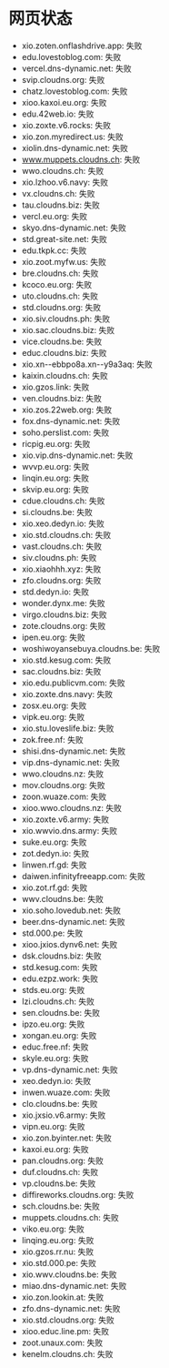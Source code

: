 # 网页状态
- xio.zoten.onflashdrive.app: 失败
- edu.lovestoblog.com: 失败
- vercel.dns-dynamic.net: 失败
- svip.cloudns.org: 失败
- chatz.lovestoblog.com: 失败
- xioo.kaxoi.eu.org: 失败
- edu.42web.io: 失败
- xio.zoxte.v6.rocks: 失败
- xio.zon.myredirect.us: 失败
- xiolin.dns-dynamic.net: 失败
- www.muppets.cloudns.ch: 失败
- wwo.cloudns.ch: 失败
- xio.lzhoo.v6.navy: 失败
- vx.cloudns.ch: 失败
- tau.cloudns.biz: 失败
- vercl.eu.org: 失败
- skyo.dns-dynamic.net: 失败
- std.great-site.net: 失败
- edu.tkpk.cc: 失败
- xio.zoot.myfw.us: 失败
- bre.cloudns.ch: 失败
- kcoco.eu.org: 失败
- uto.cloudns.ch: 失败
- std.cloudns.org: 失败
- xio.siv.cloudns.ph: 失败
- xio.sac.cloudns.biz: 失败
- vice.cloudns.be: 失败
- educ.cloudns.biz: 失败
- xio.xn--ebbpo8a.xn--y9a3aq: 失败
- kaixin.cloudns.ch: 失败
- xio.gzos.link: 失败
- ven.cloudns.biz: 失败
- xio.zos.22web.org: 失败
- fox.dns-dynamic.net: 失败
- soho.perslist.com: 失败
- ricpig.eu.org: 失败
- xio.vip.dns-dynamic.net: 失败
- wvvp.eu.org: 失败
- linqin.eu.org: 失败
- skvip.eu.org: 失败
- cdue.cloudns.ch: 失败
- si.cloudns.be: 失败
- xio.xeo.dedyn.io: 失败
- xio.std.cloudns.ch: 失败
- vast.cloudns.ch: 失败
- siv.cloudns.ph: 失败
- xio.xiaohhh.xyz: 失败
- zfo.cloudns.org: 失败
- std.dedyn.io: 失败
- wonder.dynx.me: 失败
- virgo.cloudns.biz: 失败
- zote.cloudns.org: 失败
- ipen.eu.org: 失败
- woshiwoyansebuya.cloudns.be: 失败
- xio.std.kesug.com: 失败
- sac.cloudns.biz: 失败
- xio.edu.publicvm.com: 失败
- xio.zoxte.dns.navy: 失败
- zosx.eu.org: 失败
- vipk.eu.org: 失败
- xio.stu.loveslife.biz: 失败
- zok.free.nf: 失败
- shisi.dns-dynamic.net: 失败
- vip.dns-dynamic.net: 失败
- wwo.cloudns.nz: 失败
- mov.cloudns.org: 失败
- zoon.wuaze.com: 失败
- xioo.wwo.cloudns.nz: 失败
- xio.zoxte.v6.army: 失败
- xio.wwvio.dns.army: 失败
- suke.eu.org: 失败
- zot.dedyn.io: 失败
- linwen.rf.gd: 失败
- daiwen.infinityfreeapp.com: 失败
- xio.zot.rf.gd: 失败
- wwv.cloudns.be: 失败
- xio.soho.lovedub.net: 失败
- beer.dns-dynamic.net: 失败
- std.000.pe: 失败
- xioo.jxios.dynv6.net: 失败
- dsk.cloudns.biz: 失败
- std.kesug.com: 失败
- edu.ezpz.work: 失败
- stds.eu.org: 失败
- lzi.cloudns.ch: 失败
- sen.cloudns.be: 失败
- ipzo.eu.org: 失败
- xongan.eu.org: 失败
- educ.free.nf: 失败
- skyle.eu.org: 失败
- vp.dns-dynamic.net: 失败
- xeo.dedyn.io: 失败
- inwen.wuaze.com: 失败
- clo.cloudns.be: 失败
- xio.jxsio.v6.army: 失败
- vipn.eu.org: 失败
- xio.zon.byinter.net: 失败
- kaxoi.eu.org: 失败
- pan.cloudns.org: 失败
- duf.cloudns.ch: 失败
- vp.cloudns.be: 失败
- diffireworks.cloudns.org: 失败
- sch.cloudns.be: 失败
- muppets.cloudns.ch: 失败
- viko.eu.org: 失败
- linqing.eu.org: 失败
- xio.gzos.rr.nu: 失败
- xio.std.000.pe: 失败
- xio.wwv.cloudns.be: 失败
- miao.dns-dynamic.net: 失败
- xio.zon.lookin.at: 失败
- zfo.dns-dynamic.net: 失败
- xio.std.cloudns.org: 失败
- xioo.educ.line.pm: 失败
- zoot.unaux.com: 失败
- kenelm.cloudns.ch: 失败
